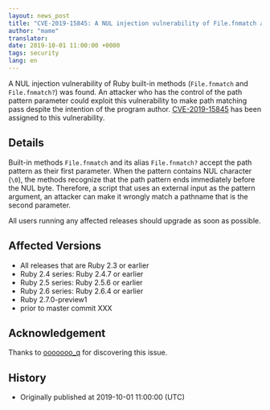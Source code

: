 ```yaml
---
layout: news_post
title: "CVE-2019-15845: A NUL injection vulnerability of File.fnmatch and File.fnmatch?"
author: "mame"
translator:
date: 2019-10-01 11:00:00 +0000
tags: security
lang: en
---
```


A NUL injection vulnerability of Ruby built-in methods (`File.fnmatch` and `File.fnmatch?`) was found.  An attacker who has the control of the path pattern parameter could exploit this vulnerability to make path matching pass despite the intention of the program author.
[CVE-2019-15845](https://cve.mitre.org/cgi-bin/cvename.cgi?name=CVE-2019-15845) has been assigned to this vulnerability.

## Details

Built-in methods `File.fnmatch` and its alias `File.fnmatch?` accept the path pattern as their first parameter.  When the pattern contains NUL character (`\0`), the methods recognize that the path pattern ends immediately before the NUL byte.  Therefore, a script that uses an external input as the pattern argument, an attacker can make it wrongly match a pathname that is the second parameter.

All users running any affected releases should upgrade as soon as possible.

## Affected Versions

* All releases that are Ruby 2.3 or earlier
* Ruby 2.4 series: Ruby 2.4.7 or earlier
* Ruby 2.5 series: Ruby 2.5.6 or earlier
* Ruby 2.6 series: Ruby 2.6.4 or earlier
* Ruby 2.7.0-preview1
* prior to master commit XXX

## Acknowledgement

Thanks to [ooooooo_q](https://hackerone.com/ooooooo_q) for discovering this issue.

## History

* Originally published at 2019-10-01 11:00:00 (UTC)
